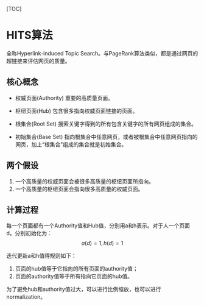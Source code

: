 [TOC]

# HITS算法

全称Hyperlink-induced Topic Search。与PageRank算法类似，都是通过网页的超链接来评估网页的质量。

## 核心概念

- 权威页面(Authority)
重要的高质量页面。

- 枢纽页面(Hub)
包含很多指向权威页面链接的页面。

- 根集合(Root Set)
搜索关键字得到的所有包含关键字的所有网页组成的集合。

- 初始集合(Base Set)
指向根集合中任意网页，或者被根集合中任意网页指向的网页，加上“根集合”组成的集合就是初始集合。

## 两个假设

1. 一个高质量的权威页面会被很多高质量的枢纽页面所指向。
2. 一个高质量的枢纽页面会指向很多高质量的权威页面。

## 计算过程

每一个页面都有一个Authority值和Hub值，分别用a和h表示。对于人一个页面d，分别初始化为：$$a(d)=1,h(d)=1$$

迭代更新a和h值得规则如下：

1. 页面的hub值等于它指向的所有页面的authority值；
2. 页面的authority值等于所有指向它页面的hub值。

为了避免hub和authority值过大，可以进行比例缩放，也可以进行normalization。
